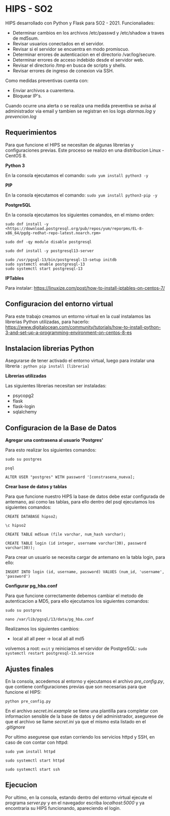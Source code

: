 # HIPS - SO2

HIPS desarrollado con Python y Flask para SO2 - 2021.
Funcionaliades:

- Determinar cambios en los archivos /etc/passwd y /etc/shadow a traves de md5sum.
- Revisar usuarios conectados en el servidor.
- Revisar si el servidor se encuentra en modo promiscuo.
- Determinar errores de autenticacion en el directorio /var/log/secure.
- Determinar errores de acceso indebido desde el servidor web.
- Revisar el directorio /tmp en busca de scripts y shells.
- Revisar errores de ingreso de conexion via SSH.

Como medidas preventivas cuenta con:
- Enviar archivos a cuarentena.
- Bloquear IP's.

Cuando ocurre una alerta o se realiza una medida preventiva se avisa al administrador via email y tambien se registran en los logs *alarmas.log* y *prevencion.log*
## Requerimientos

Para que funcione el HIPS se necesitan de algunas librerias y configuraciones previas.
Este proceso se realizo en una distribucion Linux - CentOS 8.

**Python 3**

En la consola ejecutamos el comando: `sudo yum install python3 -y`

**PIP**

En la consola ejecutamos el comando: `sudo yum install python3-pip -y`

**PostgreSQL**

En la consola ejecutamos los siguientes comandos, en el mismo orden:

`sudo dnf install -y <https://download.postgresql.org/pub/repos/yum/reporpms/EL-8-x86_64/pgdg-redhat-repo-latest.noarch.rpm>`

`sudo dnf -qy module disable postgresql`

`sudo dnf install -y postgresql13-server`

```
sudo /usr/pgsql-13/bin/postgresql-13-setup initdb
sudo systemctl enable postgresql-13
sudo systemctl start postgresql-13
```

**IPTables**

Para instalar: <https://linuxize.com/post/how-to-install-iptables-on-centos-7/>

## Configuracion del entorno virtual

Para este trabajo creamos un entorno virtual en la cual instalamos las librerias Python utilizadas, para hacerlo: <https://www.digitalocean.com/community/tutorials/how-to-install-python-3-and-set-up-a-programming-environment-on-centos-8-es>

## Instalacion librerias Python

Asegurarse de tener activado el entorno virtual, luego para instalar una libreria : `python pip install [libreria]`

**Librerias utilizadas**

Las siguientes librerias necesitan ser instaladas:

- psycopg2
- flask
- flask-login
- sqlalchemy

## Configuracion de la Base de Datos

**Agregar una contrasena al usuario 'Postgres'**

Para esto realizar los siguientes comandos:

`sudo su postgres`

`psql`

`ALTER USER "postgres" WITH password '[constrasena_nueva];`

**Crear base de datos y tablas**

Para que funcione nuestro HIPS la base de datos debe estar configurada de antemano, asi como las tablas, para ello dentro del psql ejecutamos los siguientes comandos:

`CREATE DATABASE hipso2;`

`\c hipso2`

`CREATE TABLE md5sum (file varchar, num_hash varchar);`

`CREATE TABLE login (id integer, username varchar(30), password varchar(30));`

Para crear un usuario se necesita cargar de antemano en la tabla login, para ello:

`INSERT INTO login (id, username, password) VALUES (num_id, 'username', 'password')`

**Configurar pg_hba.conf**

Para que funcione correctamente debemos cambiar el metodo de autenticacion a MD5, para ello ejecutamos los siguientes comandos: 

`sudo su postgres`

`nano /var/lib/pgsql/13/data/pg_hba.conf`

Realizamos los siguientes cambios:
- local all all peer 		-> local all all md5

volvemos a root: `exit` y reiniciamos el servidor de PostgreSQL: `sudo systemctl restart postgresql-13.service`

## Ajustes finales

En la consola, accedemos al entorno y ejecutamos el archivo *pre_config.py*, que contiene configuraciones previas que son necesarias para que funcione el HIPS:

`python pre_config.py`

En el archivo *secret.ini.example* se tiene una plantilla para completar con informacion sensible de la base de datos y del administrador, asegurese de que el archivo se llame *secret.ini* ya que el mismo esta listado en el *.gitignore*

Por ultimo asegurese que estan corriendo los servicios httpd y SSH, en caso de con contar con httpd:

`sudo yum install httpd`

`sudo systemctl start httpd`

`sudo systemctl start ssh`

## Ejecucion

Por ultimo, en la consola, estando dentro del entorno virtual ejecute el programa *server.py* y en el navegador escriba *localhost:5000* y ya encontraria su HIPS funcionando, apareciendo el login.